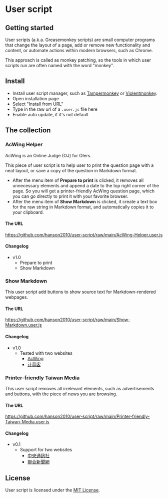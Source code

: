 # User script

## Getting started

User scripts (a.k.a. Greasemonkey scripts) are small computer programs that change the layout of a page, add or remove new functionality and content, or automate actions within modern browsers, such as Chrome.

This approach is called as monkey patching, so the tools in which user scripts run are often named with the word "monkey".

## Install

- Install user script manager, such as [Tampermonkey](https://chrome.google.com/webstore/detail/tampermonkey/dhdgffkkebhmkfjojejmpbldmpobfkfo?hl=en) or [Violentmonkey](https://chrome.google.com/webstore/detail/violentmonkey/jinjaccalgkegednnccohejagnlnfdag?hl=en).
- Open installation page
- Select "Install from URL"
- Type in the raw url of a `.user.js` file here
- Enable auto update, if it's not default

## The collection

### AcWing Helper

AcWing is an Online Judge (OJ) for OIers.

This piece of user script is to help user to print the question page with a neat layout, or save a copy of the question in Markdown format.

- After the menu item of **Prepare to print** is clicked, it removes all unnecessary elements and append a date to the top right corner of the page. So you will get a printer-friendly AcWing question page, which you can go directly to print it with your favorite browser.
- After the menu item of **Show Markdown** is clicked, it create a text box for the raw string in Markdown format, and automatically copies it to your clipboard.

#### The URL

https://github.com/hanson2010/user-script/raw/main/AcWing-Helper.user.js

#### Changelog

- v1.0
  - Prepare to print
  - Show Markdown

### Show Markdown

  This user script add buttons to show source text for Markdown-rendered webpages.

  #### The URL

  https://github.com/hanson2010/user-script/raw/main/Show-Markdown.user.js

  #### Changelog

  - v1.0
    - Tested with two websites
      - [AcWing](https://www.acwing.com/problem/)
      - [计蒜客](https://nanti.jisuanke.com/oi)

### Printer-friendly Taiwan Media

This user script removes all irrelevant elements, such as advertisements and buttons, with the piece of news you are browsing.

#### The URL

https://github.com/hanson2010/user-script/raw/main/Printer-friendly-Taiwan-Media.user.js

#### Changelog

- v0.1
  - Support for two websites
    - [中央通訊社](https://www.cna.com.tw/)
    - [聯合新聞網](https://udn.com/news/index)

## License

User script is licensed under the [MIT License](http://opensource.org/licenses/MIT).

